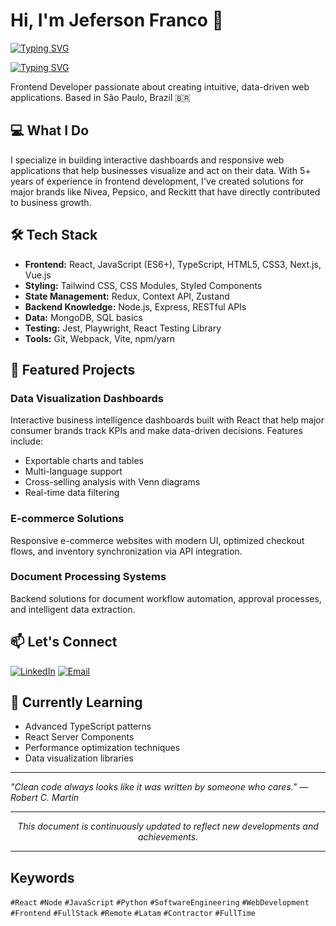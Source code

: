 # Hi, I'm Jeferson Franco 👋

[![Typing SVG](https://readme-typing-svg.demolab.com/?lines=ReactJS;NodeJS;Python;AI+and+LLM;English+and+Spanish+spokesperson;Portuguese+native+speaker;pet+lover;DeepSeek+fanboy;let's+connect+on+LinkedIn)](https://github.com/francojeferson)

[![Typing SVG](https://readme-typing-svg.demolab.com/?lines=NodeJS;Python;AI+and+LLM;English+and+Spanish+spokesperson;Portuguese+native+speaker;pet+lover;DeepSeek+fanboy;let's+connect+on+LinkedIn;ReactJS)](https://github.com/francojeferson)

Frontend Developer passionate about creating intuitive, data-driven web applications. Based in São Paulo, Brazil 🇧🇷

## 💻 What I Do

I specialize in building interactive dashboards and responsive web applications that help businesses visualize and act on their data. With 5+ years of experience in frontend development, I've created solutions for major brands like Nivea, Pepsico, and Reckitt that have directly contributed to business growth.

## 🛠️ Tech Stack

- **Frontend:** React, JavaScript (ES6+), TypeScript, HTML5, CSS3, Next.js, Vue.js
- **Styling:** Tailwind CSS, CSS Modules, Styled Components
- **State Management:** Redux, Context API, Zustand
- **Backend Knowledge:** Node.js, Express, RESTful APIs
- **Data:** MongoDB, SQL basics
- **Testing:** Jest, Playwright, React Testing Library
- **Tools:** Git, Webpack, Vite, npm/yarn

## 🌟 Featured Projects

### Data Visualization Dashboards
Interactive business intelligence dashboards built with React that help major consumer brands track KPIs and make data-driven decisions. Features include:
- Exportable charts and tables
- Multi-language support
- Cross-selling analysis with Venn diagrams
- Real-time data filtering

### E-commerce Solutions
Responsive e-commerce websites with modern UI, optimized checkout flows, and inventory synchronization via API integration.

### Document Processing Systems
Backend solutions for document workflow automation, approval processes, and intelligent data extraction.

<!--
## 📊 GitHub Stats

[![Jeferson's GitHub stats](https://github-readme-stats.vercel.app/api?username=francojeferson&show_icons=true&theme=dracula)](https://github.com/francojeferson)

[![Top Languages](https://github-readme-stats.vercel.app/api/top-langs/?username=francojeferson&layout=compact&theme=dracula)](https://github.com/francojeferson)
-->

## 📫 Let's Connect

[![LinkedIn](https://img.shields.io/badge/LinkedIn-jefersonfranco-blue?style=flat-square&logo=linkedin)](https://linkedin.com/in/jefersonfranco/)
[![Email](https://img.shields.io/badge/Email-jfranco.adm%40gmail.com-red?style=flat-square&logo=gmail)](mailto:jfranco.adm@gmail.com)

## 🌱 Currently Learning

- Advanced TypeScript patterns
- React Server Components
- Performance optimization techniques
- Data visualization libraries

---

*"Clean code always looks like it was written by someone who cares." — Robert C. Martin*

---

<!--
## VSCode WakaTime

> WakaTime extension is useful for recording development time throughout different systems.

![Waka vscode](https://wakatime.com/share/@328ec2d1-7a5b-47b2-8ff2-1d3c2f9fa1a9/ae7a4b23-a486-4c32-9402-e4147d7dfac8.svg)

---
-->

<div align="center">

*This document is continuously updated to reflect new developments and achievements.*

</div>

---

## Keywords

`#React` `#Node` `#JavaScript` `#Python` `#SoftwareEngineering` `#WebDevelopment` `#Frontend` `#FullStack` `#Remote` `#Latam` `#Contractor` `#FullTime`
